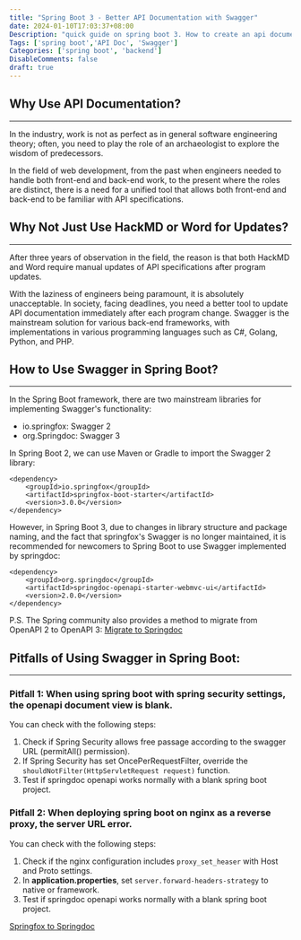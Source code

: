 ```yaml
---
title: "Spring Boot 3 - Better API Documentation with Swagger"
date: 2024-01-10T17:03:37+08:00
Description: "quick guide on spring boot 3. How to create an api document with swagger. "
Tags: ['spring boot','API Doc', 'Swagger']
Categories: ['spring boot', 'backend']
DisableComments: false
draft: true
---
```

## Why Use API Documentation?

---
In the industry, work is not as perfect as in general software engineering theory; often, you need to play the role of an archaeologist to explore the wisdom of predecessors.

In the field of web development, from the past when engineers needed to handle both front-end and back-end work, to the present where the roles are distinct, there is a need for a unified tool that allows both front-end and back-end to be familiar with API specifications.

## Why Not Just Use HackMD or Word for Updates?

---
After three years of observation in the field, the reason is that both HackMD and Word require manual updates of API specifications after program updates.

With the laziness of engineers being paramount, it is absolutely unacceptable. In society, facing deadlines, you need a better tool to update API documentation immediately after each program change. Swagger is the mainstream solution for various back-end frameworks, with implementations in various programming languages such as C#, Golang, Python, and PHP.

## How to Use Swagger in Spring Boot?

---
In the Spring Boot framework, there are two mainstream libraries for implementing Swagger's functionality:
- io.springfox: Swagger 2
- org.Springdoc: Swagger 3

In Spring Boot 2, we can use Maven or Gradle to import the Swagger 2 library:
```
<dependency>
    <groupId>io.springfox</groupId>
    <artifactId>springfox-boot-starter</artifactId>
    <version>3.0.0</version>
</dependency>
```

However, in Spring Boot 3, due to changes in library structure and package naming, and the fact that springfox's Swagger is no longer maintained, it is recommended for newcomers to Spring Boot to use Swagger implemented by springdoc:
```
<dependency>
    <groupId>org.springdoc</groupId>
    <artifactId>springdoc-openapi-starter-webmvc-ui</artifactId>
    <version>2.0.0</version>
</dependency>
```
P.S. The Spring community also provides a method to migrate from OpenAPI 2 to OpenAPI 3: [Migrate to Springdoc](https://springdoc.org/migrating-from-springfox.html)

## Pitfalls of Using Swagger in Spring Boot:

---
### Pitfall 1: When using spring boot with spring security settings, the openapi document view is blank.
You can check with the following steps:
1. Check if Spring Security allows free passage according to the swagger URL (permitAll() permission).
2. If Spring Security has set OncePerRequestFilter, override the `shouldNotFilter(HttpServletRequest request)` function.
3. Test if springdoc openapi works normally with a blank spring boot project.

### Pitfall 2: When deploying spring boot on nginx as a reverse proxy, the server URL error.
You can check with the following steps:
1. Check if the nginx configuration includes `proxy_set_heaser` with Host and Proto settings.
2. In **application.properties**, set `server.forward-headers-strategy` to native or framework.
3. Test if springdoc openapi works normally with a blank spring boot project.

[Springfox to Springdoc](https://blog.idontwannarock.me/2022/12/springfox_to_springdoc/)